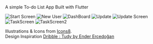 A simple To-do List App Built with Flutter

![Start Screen](/docs/StartScreen.png)
![New User](/docs/NewUser.png)
![DashBoard](/docs/DashBoard.png)
![Update](/docs/UpdateDashBoard.png)
![Update Screen](/docs/UpdatedScreen.png)
![TaskScreen](/docs/TaskScreen.png)
![TaskScreen2](/docs/TaskScreen2.png)

Illustrations & Icons from [Icons8](https://icons8.com/). <br/>
Design Inspiration [Dribble : Tudy by Ender Ercedoğan](https://dribbble.com/shots/5796198-Tudy)
